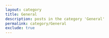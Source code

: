 ```yaml
---
layout: category
title: General
description: posts in the category 'General'
permalink: category/General
exclude: true
---
```


